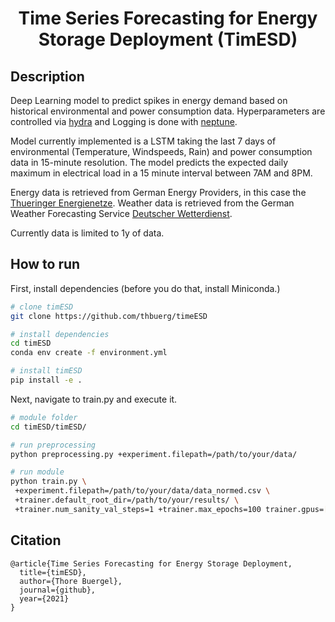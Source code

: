 <div align="center">
 
# Time Series Forecasting for Energy Storage Deployment (TimESD)
</div>

## Description   
Deep Learning model to predict spikes in energy demand based on historical environmental and power consumption data. 
Hyperparameters are controlled via [hydra](https://hydra.cc/) and Logging is done with [neptune](https://www.neptune.ai).

Model currently implemented is a LSTM taking the last 7 days of environmental (Temperature, Windspeeds, Rain) and power consumption data in 15-minute resolution. 
The model predicts the expected daily maximum in electrical load in a 15 minute interval between 7AM and 8PM.

Energy data is retrieved from German Energy Providers, in this case the [Thueringer Energienetze](https://www.thueringer-energienetze.com).
Weather data is retrieved from the German Weather Forecasting Service [Deutscher Wetterdienst](https://opendata.dwd.de/climate_environment/CDC/observations_germany/climate/).

Currently data is limited to 1y of data.

## How to run   
First, install dependencies (before you do that, install Miniconda.)
```bash
# clone timESD   
git clone https://github.com/thbuerg/timeESD

# install dependencies
cd timESD
conda env create -f environment.yml

# install timESD
pip install -e .

```   
 Next, navigate to train.py and execute it.   
 ```bash
# module folder
cd timESD/timESD/

# run preprocessing
python preprocessing.py +experiment.filepath=/path/to/your/data/

# run module 
python train.py \
  +experiment.filepath=/path/to/your/data/data_normed.csv \
  +trainer.default_root_dir=/path/to/your/results/ \
  +trainer.num_sanity_val_steps=1 +trainer.max_epochs=100 trainer.gpus=[0] experiment.batch_size=128 experiment.learning_rate=0.001
```

## Citation   
```
@article{Time Series Forecasting for Energy Storage Deployment,
  title={timESD},
  author={Thore Buergel},
  journal={github},
  year={2021}
}
```   
